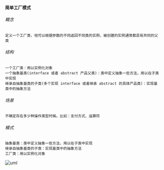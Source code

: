 #### 简单工厂模式

###### 概念
    定义一个工厂类，他可以根据参数的不同返回不同类的实例，被创建的实例通常都具有共同的父类
    
###### 结构
    一个工厂类：用以实例化对象
    一个抽象基类(interface 或者 abstract 产品父类)：类中定义抽象一些方法，用以在子类中实现
    继承自抽象基类的子类(多个实现 interface 或者继承 abstract 的具体产品类)：实现基类中的抽象方法
    
###### 场景
    不确定存在多少种操作类型时候。比如：支付方式、运算符
 
 ###### 模式
    抽象基类：类中定义抽象一些方法，用以在子类中实现
    继承自抽象基类的子类：实现基类中的抽象方法
    工厂类：用以实例化对象

![uml](https://github.com/mylafe/design-patterns-php/blob/master/Img/SimpleFactory.png)

